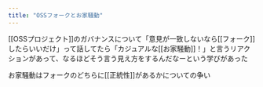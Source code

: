 ```yaml
---
title: "OSSフォークとお家騒動"
---
```


[[OSSプロジェクト]]のガバナンスについて「意見が一致しないなら[[フォーク]]したらいいだけ」って話してたら「カジュアルな[[お家騒動]]！」と言うリアクションがあって、なるほどそう言う見え方をするんだなーという学びがあった

お家騒動はフォークのどちらに[[正統性]]があるかについての争い
